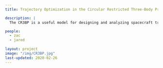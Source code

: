 ```yaml
---
title: Trajectory Optimization in the Circular Restricted Three-Body Problem (CR3BP)

description: |
  The CR3BP is a useful model for designing and analyzing spacecraft trajectories that pass between multiple large bodies. We use optimization techniques to find trajectories that meet mission constraints while being dynamically feasible in the CR3BP.

people:
  - zac
  - jared
  
layout: project
image: "/img/CR3BP.jpg"
last-updated: 2020-02-26
---
```

